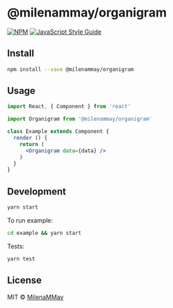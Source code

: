 # @milenammay/organigram

[![NPM](https://img.shields.io/npm/v/@milenammay/organigram.svg)](https://www.npmjs.com/package/@milenammay/organigram) [![JavaScript Style Guide](https://img.shields.io/badge/code_style-standard-brightgreen.svg)](https://standardjs.com)

## Install

```bash
npm install --save @milenammay/organigram
```

## Usage

```jsx
import React, { Component } from 'react'

import Organigram from '@milenammay/organigram'

class Example extends Component {
  render () {
    return (
      <Organigram data={data} />
    )
  }
}
```

## Development

```bash
yarn start
```

To run example:

```bash
cd example && yarn start
```

Tests:
```bash
yarn test
```

## License

MIT © [MilenaMMay](https://github.com/MilenaMMay)
